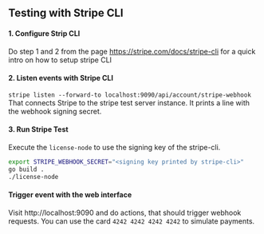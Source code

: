 ## Testing with Stripe CLI

#### 1. Configure Strip CLI

Do step 1 and 2 from the page https://stripe.com/docs/stripe-cli for a quick intro on how to setup stripe CLI 

#### 2. Listen events with Stripe CLI

`stripe listen --forward-to localhost:9090/api/account/stripe-webhook`
That connects Stripe to the stripe test server instance. It prints a line with the webhook signing secret.

#### 3. Run Stripe Test 
Execute the `license-node` to use the signing key of the stripe-cli.

```bash
export STRIPE_WEBHOOK_SECRET="<signing key printed by stripe-cli>"
go build .
./license-node
```

#### Trigger event with the web interface
 Visit http://localhost:9090 and do actions, that should trigger webhook requests. You can use the card `4242 4242 4242 4242` to simulate payments. 
 
 